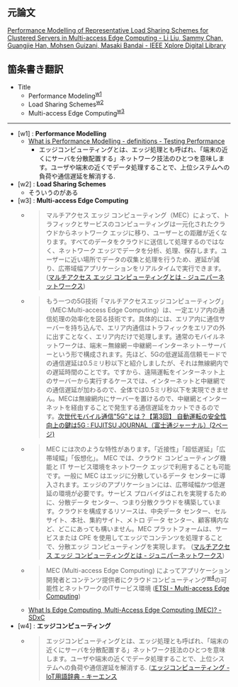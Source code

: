 ## 元論文

[Performance Modelling of Representative Load Sharing Schemes for Clustered Servers in Multi-access Edge Computing - Li Liu, Sammy Chan, Guangjie Han, Mohsen Guizani, Masaki Bandai - IEEE Xplore Digital Library](https://ieeexplore.ieee.org/document/8521659)



## 箇条書き翻訳

- Title
  - Performance Modeling<sup>[w1](#fnkw1)</sup>
  - Load Sharing Schemes<sup>[w2](#fnkw2)</sup>
  - Multi-access Edge Computing<sup>[w3](#fnkw3)</sup>




---

- <span id="fnkw1">[w1]</span> : __Performance Modelling__
  - [What is Performance Modelling - definitions - Testing Performance](http://www.testingperformance.org/definitions/what-is-performance-modelling)
    - エッジコンピューティングとは、エッジ処理とも呼ばれ、「端末の近くにサーバを分散配置する」ネットワーク技法のひとつを意味します。ユーザや端末の近くでデータ処理することで、上位システムへの負荷や通信遅延を解消する.
- <span id="fnkw2">[w2]</span> : __Load Sharing Schemes__
  - そういうのがある
- <span id="fnkw3">[w3]</span> : __Multi-access Edge Computing__
  - > マルチアクセス エッジ コンピューティング（MEC）によって、トラフィックとサービスのコンピューティングは一元化されたクラウドからネットワーク エッジに移り、ユーザーとの距離が近くなります。すべてのデータをクラウドに送信して処理するのではなく、ネットワーク エッジでデータを分析、処理、保存します。ユーザーに近い場所でデータの収集と処理を行うため、遅延が減り、広帯域幅アプリケーションをリアルタイムで実行できます。 ([マルチアクセス エッジ コンピューティングとは - ジュニパーネットワークス](https://www.juniper.net/jp/jp/products-services/what-is/multi-access-edge-computing/))
  - > もう一つの5G技術「マルチアクセスエッジコンピューティング」（MEC:Multi-access Edge Computing）は、一定エリア内の通信処理の効率化を図る技術です。具体的には、エリア内に通信サーバーを持ち込んで、エリア内通信はトラフィックをエリアの外に出すことなく、エリア内だけで処理します。通常のモバイルネットワークは、端末－無線網－中継網－インターネット－サーバーという形で構成されます。先ほど、5Gの低遅延高信頼モードでの通信遅延は0.5ミリ秒以下と紹介しましたが、それは無線網内での遅延時間のことです。ですから、遠隔運転をインターネット上のサーバーから実行するケースでは、インターネットと中継網での通信遅延が加わるので、全体では0.5ミリ秒以下を実現できません。MECは無線網内にサーバーを置けるので、中継網とインターネットを経由することで発生する通信遅延をカットできるのです。[次世代モバイル通信"5G"とは？【第3回】 自動運転の安全性向上の鍵は5G : FUJITSU JOURNAL（富士通ジャーナル）(2ページ)](https://journal.jp.fujitsu.com/2018/04/06/01/?page=2)
  - > MEC には次のような特性があります。「近接性」「超低遅延」「広帯域幅」「仮想化」。 MEC では、クラウド コンピューティング機能と IT サービス環境をネットワーク エッジで利用することも可能です。一般に MEC はエッジに分散しているデータ センターに導入されます。エッジのアプリケーションには、広帯域幅かつ低遅延の環境が必要です。サービス プロバイダはこれを実現するために、分散データ センター、つまり分散クラウドを構築しています。クラウドを構成するリソースは、中央データ センター、セル サイト、本社、集約サイト、メトロ データ センター、顧客構内など、どこにあっても構いません。MEC プラットフォームは、サービスまたは CPE を使用してエッジでコンテンツを処理することで、分散エッジ コンピューティングを実現します。 ([マルチアクセス エッジ コンピューティングとは - ジュニパーネットワークス](https://www.juniper.net/jp/jp/products-services/what-is/multi-access-edge-computing/))
  - > MEC (Multi-access Edge Computing) によってアプリケーション開発者とコンテンツ提供者にクラウドコンピューティング<sup>[w4](#fnkw4)</sup>の可能性とネットワークのITサービス環境 ([ETSI - Multi-access Edge Computing](https://www.etsi.org/technologies-clusters/technologies/multi-access-edge-computing))
  - [What Is Edge Computing, Multi-Access Edge Computing (MEC)? - SDxC](https://www.sdxcentral.com/edge/definitions/what-multi-access-edge-computing-mec/)
- <span id="fnkw4">[w4]</span> : __エッジコンピューティング__
  - > エッジコンピューティングとは、エッジ処理とも呼ばれ、「端末の近くにサーバを分散配置する」ネットワーク技法のひとつを意味します。ユーザや端末の近くでデータ処理することで、上位システムへの負荷や通信遅延を解消する. ([エッジコンピューティング - IoT用語辞典 - キーエンス](https://www.keyence.co.jp/ss/general/iot-glossary/edge-computing.jsp)


